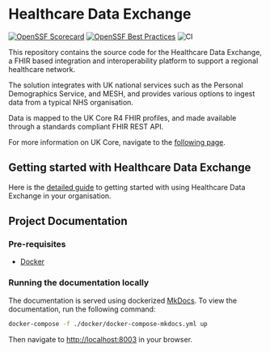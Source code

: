 # Healthcare Data Exchange

[![OpenSSF Scorecard](https://api.scorecard.dev/projects/github.com/dorset-ics/healthcare-data-exchange/badge)](https://scorecard.dev/viewer/?uri=github.com/dorset-ics/healthcare-data-exchange)
[![OpenSSF Best Practices](https://www.bestpractices.dev/projects/8951/badge)](https://www.bestpractices.dev/projects/8951)
![CI](https://github.com/dorset-ics/healthcare-data-exchange/workflows/CI/badge.svg)

This repository contains the source code for the Healthcare Data Exchange, a FHIR based integration and interoperability platform to support a regional healthcare network.

The solution integrates with UK national services such as the Personal Demographics Service, and MESH, and provides various options to ingest data from a typical NHS organisation.

Data is mapped to the UK Core R4 FHIR profiles, and made available through a standards compliant FHIR REST API.

For more information on UK Core, navigate to the [following page](https://simplifier.net/hl7fhirukcorer4).

## Getting started with Healthcare Data Exchange

Here is the [detailed guide](docs/setup-guide.md) to getting started with using Healthcare Data Exchange in your organisation.

## Project Documentation

### Pre-requisites

- [Docker](https://docs.docker.com/get-docker/)

### Running the documentation locally

The documentation is served using dockerized [MkDocs](https://www.mkdocs.org/).
To view the documentation, run the following command:

```bash
docker-compose -f ./docker/docker-compose-mkdocs.yml up
```

Then navigate to [http://localhost:8003](http://localhost:8003) in your browser.
